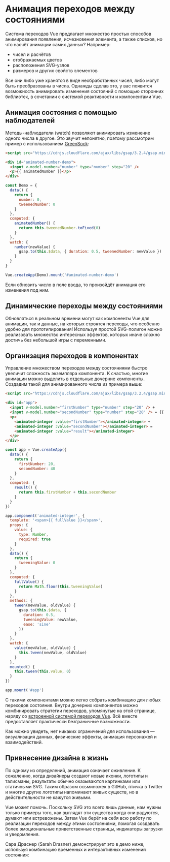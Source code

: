 # Анимация переходов между состояниями

Система переходов Vue предлагает множество простых способов анимирования появления, исчезновения элемента, а также списков, но что насчёт анимации самих данных? Например:

- чисел и расчётов
- отображаемых цветов
- расположения SVG-узлов
- размеров и других свойств элементов

Все они либо уже хранятся в виде необработанных чисел, либо могут быть преобразованы в числа. Однажды сделав это, у вас появится возможность анимировать изменения состояний с помощью сторонних библиотек, в сочетании с системой реактивности и компонентами Vue.

## Анимация состояния с помощью наблюдателей

Методы-наблюдатели (watch) позволяют анимировать изменение одного числа в другое. Это звучит непонятно, поэтому рассмотрим пример с использованием [GreenSock](https://greensock.com/):

```html
<script src="https://cdnjs.cloudflare.com/ajax/libs/gsap/3.2.4/gsap.min.js"></script>

<div id="animated-number-demo">
  <input v-model.number="number" type="number" step="20" />
  <p>{{ animatedNumber }}</p>
</div>
```

```js
const Demo = {
  data() {
    return {
      number: 0,
      tweenedNumber: 0
    }
  },
  computed: {
    animatedNumber() {
      return this.tweenedNumber.toFixed(0)
    }
  },
  watch: {
    number(newValue) {
      gsap.to(this.$data, { duration: 0.5, tweenedNumber: newValue })
    }
  }
}

Vue.createApp(Demo).mount('#animated-number-demo')
```

<common-codepen-snippet title="Анимация переходов между состояниями 1" slug="22903bc3b53eb5b7817378ecb985ce96" tab="js,result" :editable="false" :preview="false" />

Если обновить число в поле ввода, то произойдёт анимация его изменения под ним.

## Динамические переходы между состояниями

Обновляться в реальном времени могут как компоненты Vue для анимации, так и данные, на которых строятся переходы, что особенно удобно для прототипирования! Используя простой SVG-полигон можно реализовать множество интересных эффектов, которых иначе сложно достичь без небольшой игры с переменными.

<common-codepen-snippet title="Обновление SVG" slug="a8e00648d4df6baa1b19fb6c31c8d17e" :height="500" tab="js,result" :editable="false" />

## Организация переходов в компонентах

Управление множеством переходов между состояниями быстро увеличит сложность экземпляра компонента. К счастью, многие анимации можно выделить в отдельные дочерние компоненты. Создадим такой для анимированного числа из примера выше:

```html
<script src="https://cdnjs.cloudflare.com/ajax/libs/gsap/3.2.4/gsap.min.js"></script>

<div id="app">
  <input v-model.number="firstNumber" type="number" step="20" /> +
  <input v-model.number="secondNumber" type="number" step="20" /> = {{ result }}
  <p>
    <animated-integer :value="firstNumber"></animated-integer> +
    <animated-integer :value="secondNumber"></animated-integer> =
    <animated-integer :value="result"></animated-integer>
  </p>
</div>
```

```js
const app = Vue.createApp({
  data() {
    return {
      firstNumber: 20,
      secondNumber: 40
    }
  },
  computed: {
    result() {
      return this.firstNumber + this.secondNumber
    }
  }
})

app.component('animated-integer', {
  template: '<span>{{ fullValue }}</span>',
  props: {
    value: {
      type: Number,
      required: true
    }
  },
  data() {
    return {
      tweeningValue: 0
    }
  },
  computed: {
    fullValue() {
      return Math.floor(this.tweeningValue)
    }
  },
  methods: {
    tween(newValue, oldValue) {
      gsap.to(this.$data, {
        duration: 0.5,
        tweeningValue: newValue,
        ease: 'sine'
      })
    }
  },
  watch: {
    value(newValue, oldValue) {
      this.tween(newValue, oldValue)
    }
  },
  mounted() {
    this.tween(this.value, 0)
  }
})

app.mount('#app')
```

<common-codepen-snippet title="Организация переходов в компонентах" slug="e9ef8ac7e32e0d0337e03d20949b4d17" tab="js,result" :editable="false" />

С такими компонентами можно легко собрать комбинацию для любых переходов состояния. Внутри дочерних компонентов можно комбинировать стратегии переходов, упомянутые на этой странице, наряду со [встроенной системой переходов Vue](transitions-enterleave.md). Всё вместе предоставляет практически безграничные возможности.

Как можно увидеть, нет никаких ограничений для использования — визуализация данных, физические эффекты, анимация персонажей и взаимодействий.

## Привнесение дизайна в жизнь

По одному из определений, анимация означает оживление. К сожалению, когда дизайнеры создают новые иконки, логотипы и талисманы, результаты обычно оказываются картинками или статичными SVG. Таким образом осьминожек в GitHub, птичка в Twitter и многие другие логотипы напоминают живых существ, но в действительности не кажутся живыми.

Vue может помочь. Поскольку SVG это всего лишь данные, нам нужны только примеры того, как выглядят эти существа когда они радуются, думают или встревожены. Затем Vue берёт на себя всю работу по реализации переходов между этими состояниями, помогая создавать более эмоциональные приветственные страницы, индикаторы загрузки и уведомления.

Сара Драснер (Sarah Drasner) демонстрирует это в демо ниже, используя комбинацию временных и интерактивных изменений состояния:

<common-codepen-snippet title="Vue-controlled Wall-E" slug="YZBGNp" :height="400" :team="false" user="sdras" name="Sarah Drasner" :editable="false" :preview="false" version="2" theme="light" />
